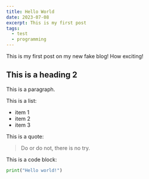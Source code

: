 ```yaml
---
title: Hello World
date: 2023-07-08
excerpt: This is my first post
tags: 
  - test
  - programming
---
```


This is my first post on my new fake blog! How exciting!

## This is a heading 2

This is a paragraph.

This is a list:

- item 1
- item 2
- item 3

This is a quote:

> Do or do not, there is no try.

This is a code block:

```python
print("Hello world!")
```

